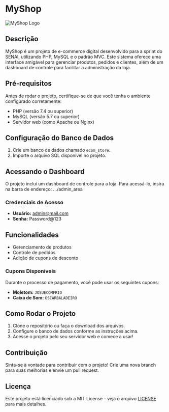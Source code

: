 # MyShop

![MyShop Logo](https://i.ibb.co/BwgPc1x/logomyshop.png)

## Descrição

MyShop é um projeto de e-commerce digital desenvolvido para a sprint do SENAI, utilizando PHP, MySQL e o padrão MVC. Este sistema oferece uma interface amigável para gerenciar produtos, pedidos e clientes, além de um dashboard de controle para facilitar a administração da loja.

## Pré-requisitos

Antes de rodar o projeto, certifique-se de que você tenha o ambiente configurado corretamente:

- PHP (versão 7.4 ou superior)
- MySQL (versão 5.7 ou superior)
- Servidor web (como Apache ou Nginx)

## Configuração do Banco de Dados

1. Crie um banco de dados chamado `ecom_store`.
2. Importe o arquivo SQL disponível no projeto.

## Acessando o Dashboard

O projeto inclui um dashboard de controle para a loja. Para acessá-lo, insira na barra de endereço: 
.../admin_area


### Credenciais de Acesso

- **Usuário:** admin@mail.com  
- **Senha:** Password@123

## Funcionalidades

- Gerenciamento de produtos
- Controle de pedidos
- Adição de cupons de desconto

### Cupons Disponíveis

Durante o processo de pagamento, você pode usar os seguintes cupons:

- **Moletom:** `JOSUECOMFRIO`
- **Caixa de Som:** `OSCARBALADEIRO`

## Como Rodar o Projeto

1. Clone o repositório ou faça o download dos arquivos.
2. Configure o banco de dados conforme as instruções acima.
3. Acesse o projeto pelo seu servidor web e comece a usar!

## Contribuição

Sinta-se à vontade para contribuir com o projeto! Crie uma nova branch para suas melhorias e envie um pull request.

## Licença

Este projeto está licenciado sob a MIT License - veja o arquivo [LICENSE](LICENSE) para mais detalhes.

